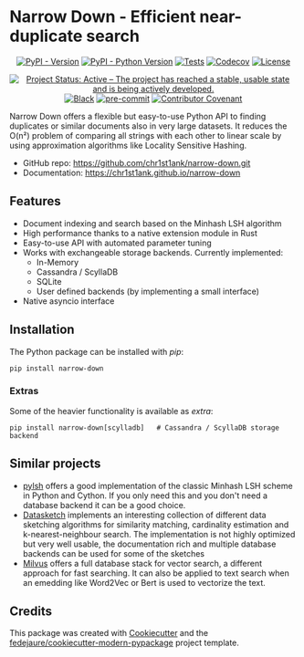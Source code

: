 
# Narrow Down - Efficient near-duplicate search


<div align="center">

[![PyPI - Version](https://img.shields.io/pypi/v/narrow-down.svg)](https://pypi.python.org/pypi/narrow-down)
[![PyPI - Python Version](https://img.shields.io/pypi/pyversions/narrow-down.svg)](https://pypi.python.org/pypi/narrow-down)
[![Tests](https://github.com/chr1st1ank/narrow-down/workflows/tests/badge.svg)](https://github.com/chr1st1ank/narrow-down/actions?workflow=tests)
[![Codecov](https://codecov.io/gh/chr1st1ank/narrow-down/branch/main/graph/badge.svg)](https://codecov.io/gh/chr1st1ank/narrow-down)
[![License](https://img.shields.io/badge/License-Apache_2.0-blue.svg)](https://opensource.org/licenses/Apache-2.0)

[![Project Status: Active – The project has reached a stable, usable state and is being actively developed.](https://www.repostatus.org/badges/latest/active.svg)](https://www.repostatus.org/#active)
[![Black](https://img.shields.io/badge/code%20style-black-000000.svg)](https://github.com/psf/black)
[![pre-commit](https://img.shields.io/badge/pre--commit-enabled-brightgreen?logo=pre-commit&logoColor=white)](https://github.com/pre-commit/pre-commit)
[![Contributor Covenant](https://img.shields.io/badge/Contributor%20Covenant-2.0-4baaaa.svg)](https://www.contributor-covenant.org/version/2/0/code_of_conduct/)


</div>

Narrow Down offers a flexible but easy-to-use Python API to finding duplicates or similar documents also in very large datasets. It reduces the O(n²) problem of comparing all strings with each other to linear scale by using approximation algorithms like Locality Sensitive Hashing.

* GitHub repo: <https://github.com/chr1st1ank/narrow-down.git>
* Documentation: <https://chr1st1ank.github.io/narrow-down>


## Features

* Document indexing and search based on the Minhash LSH algorithm
* High performance thanks to a native extension module in Rust
* Easy-to-use API with automated parameter tuning
* Works with exchangeable storage backends. Currently implemented:
  * In-Memory
  * Cassandra / ScyllaDB 
  * SQLite
  * User defined backends (by implementing a small interface)
* Native asyncio interface

## Installation
The Python package can be installed with *pip*:
```shell
pip install narrow-down
```

### Extras

Some of the heavier functionality is available as *extra*:
```shell
pip install narrow-down[scylladb]   # Cassandra / ScyllaDB storage backend
```

## Similar projects
- [pylsh](https://github.com/mattilyra/LSH) offers a good implementation of the classic Minhash LSH scheme in Python and Cython. If you only need this and you don't need a database backend it can be a good choice.
- [Datasketch](https://github.com/ekzhu/datasketch) implements an interesting collection of different data sketching algorithms for similarity matching, cardinality estimation and k-nearest-neighbour search. The implementation is not highly optimized but very well usable, the documentation rich and multiple database backends can be used for some of the sketches
- [Milvus](https://milvus.io/) offers a full database stack for vector search, a different approach for fast searching. It can also be applied to text search when an emedding like Word2Vec or Bert is used to vectorize the text.

## Credits

This package was created with [Cookiecutter][cookiecutter] and the [fedejaure/cookiecutter-modern-pypackage][cookiecutter-modern-pypackage] project template.

[cookiecutter]: https://github.com/cookiecutter/cookiecutter
[cookiecutter-modern-pypackage]: https://github.com/fedejaure/cookiecutter-modern-pypackage
